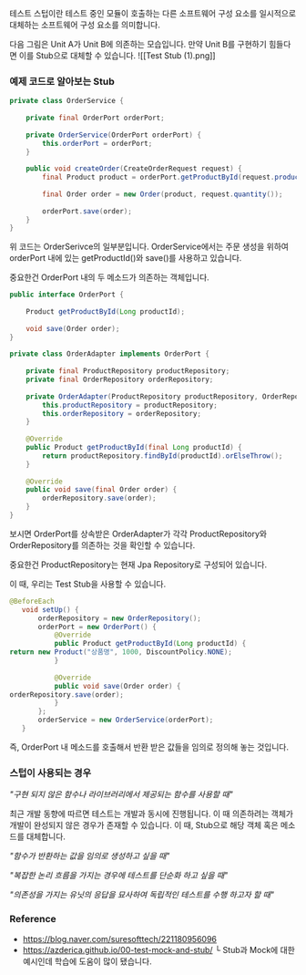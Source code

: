 테스트 스텁이란 테스트 중인 모듈이 호출하는 다른 소프트웨어 구성 요소를 일시적으로 대체하는 소프트웨어 구성 요소를 의미합니다.

다음 그림은 Unit A가 Unit B에 의존하는 모습입니다. 만약 Unit B를 구현하기 힘들다면 이를 Stub으로 대체할 수 있습니다. 
![[Test Stub (1).png]]

### 예제 코드로 알아보는 Stub 
```java
private class OrderService {  
  
    private final OrderPort orderPort;  
  
    private OrderService(OrderPort orderPort) {  
        this.orderPort = orderPort;  
    }  
  
    public void createOrder(CreateOrderRequest request) {  
        final Product product = orderPort.getProductById(request.productId());  
  
        final Order order = new Order(product, request.quantity());  
  
        orderPort.save(order);  
    }  
}
```

위 코드는 OrderSerivce의 일부분입니다. OrderService에서는 주문 생성을 위하여 orderPort 내에 있는 getProductId()와 save()를 사용하고 있습니다. 

중요한건 OrderPort 내의 두 메소드가 의존하는 객체입니다. 
```java
public interface OrderPort {  
  
    Product getProductById(Long productId);  
  
    void save(Order order);  
}  
  
private class OrderAdapter implements OrderPort {  
  
    private final ProductRepository productRepository;  
    private final OrderRepository orderRepository;  
  
    private OrderAdapter(ProductRepository productRepository, OrderRepository orderRepository) {  
        this.productRepository = productRepository;  
        this.orderRepository = orderRepository;  
    }  
  
    @Override  
    public Product getProductById(final Long productId) {  
        return productRepository.findById(productId).orElseThrow();  
    }  
  
    @Override  
    public void save(final Order order) {  
        orderRepository.save(order);  
    }  
}
```

보시면 OrderPort를 상속받은 OrderAdapter가 각각 ProductRepository와 OrderRepository를 의존하는 것을 확인할 수 있습니다.

중요한건 ProductRepository는 현재 Jpa Repository로 구성되어 있습니다. 

이 때, 우리는 Test Stub을 사용할 수 있습니다. 
```java
@BeforeEach  
   void setUp() {  
       orderRepository = new OrderRepository();  
       orderPort = new OrderPort() {  
           @Override  
           public Product getProductById(Long productId) {  
return new Product("상품명", 1000, DiscountPolicy.NONE);  
           }  
  
           @Override  
           public void save(Order order) {  
orderRepository.save(order);  
           }  
       };  
       orderService = new OrderService(orderPort);  
   }
```

즉, OrderPort 내 메소드를 호출해서 반환 받은 값들을 임의로 정의해 놓는 것입니다. 

### 스텁이 사용되는 경우 
*"구현 되지 않은 함수나 라이브러리에서 제공되는 함수를 사용할 때"*

최근 개발 동향에 따르면 테스트는 개발과 동시에 진행됩니다. 이 때 의존하려는 객체가 개발이 완성되지 않은 경우가 존재할 수 있습니다. 이 때, Stub으로 해당 객체 혹은 메소드를 대체합니다.

*"함수가 반환하는 값을 임의로 생성하고 싶을 때"*

*"복잡한 논리 흐름을 가지는 경우에 테스트를 단순화 하고 싶을 때"*

*"의존성을 가지는 유닛의 응답을 묘사하여 독립적인 테스트를 수행 하고자 할 때"*

### Reference
- https://blog.naver.com/suresofttech/221180956096
- https://azderica.github.io/00-test-mock-and-stub/
	└ Stub과 Mock에 대한 예시인데 학습에 도움이 많이 됐습니다.